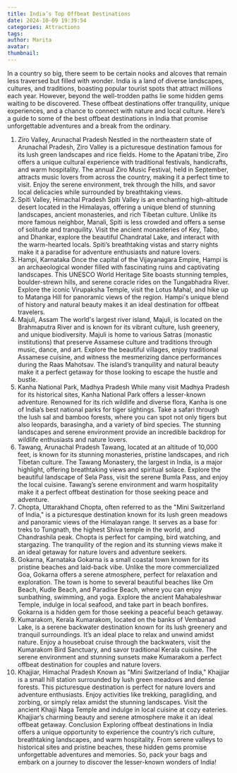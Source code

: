 ```yaml
---
title: India’s Top Offbeat Destinations
date: 2024-10-09 19:39:54
categories: Attractions
tags:
author: Marita
avatar:
thumbnail:
---
```

In a country so big, there seem to be certain nooks and alcoves that remain less traversed but filled with wonder. India is a land of diverse landscapes, cultures, and traditions, boasting popular tourist spots that attract millions each year. However, beyond the well-trodden paths lie some hidden gems waiting to be discovered. These offbeat destinations offer tranquility, unique experiences, and a chance to connect with nature and local culture. Here’s a guide to some of the best offbeat destinations in India that promise unforgettable adventures and a break from the ordinary.
1. Ziro Valley, Arunachal Pradesh
Nestled in the northeastern state of Arunachal Pradesh, Ziro Valley is a picturesque destination famous for its lush green landscapes and rice fields. Home to the Apatani tribe, Ziro offers a unique cultural experience with traditional festivals, handicrafts, and warm hospitality. The annual Ziro Music Festival, held in September, attracts music lovers from across the country, making it a perfect time to visit. Enjoy the serene environment, trek through the hills, and savor local delicacies while surrounded by breathtaking views.
2. Spiti Valley, Himachal Pradesh
Spiti Valley is an enchanting high-altitude desert located in the Himalayas, offering a unique blend of stunning landscapes, ancient monasteries, and rich Tibetan culture. Unlike its more famous neighbor, Manali, Spiti is less crowded and offers a sense of solitude and tranquility. Visit the ancient monasteries of Key, Tabo, and Dhankar, explore the beautiful Chandratal Lake, and interact with the warm-hearted locals. Spiti’s breathtaking vistas and starry nights make it a paradise for adventure enthusiasts and nature lovers.
3. Hampi, Karnataka
Once the capital of the Vijayanagara Empire, Hampi is an archaeological wonder filled with fascinating ruins and captivating landscapes. This UNESCO World Heritage Site boasts stunning temples, boulder-strewn hills, and serene coracle rides on the Tungabhadra River. Explore the iconic Virupaksha Temple, visit the Lotus Mahal, and hike up to Matanga Hill for panoramic views of the region. Hampi's unique blend of history and natural beauty makes it an ideal destination for offbeat travelers.
4. Majuli, Assam
The world's largest river island, Majuli, is located on the Brahmaputra River and is known for its vibrant culture, lush greenery, and unique biodiversity. Majuli is home to various Satras (monastic institutions) that preserve Assamese culture and traditions through music, dance, and art. Explore the beautiful villages, enjoy traditional Assamese cuisine, and witness the mesmerizing dance performances during the Raas Mahotsav. The island’s tranquility and natural beauty make it a perfect getaway for those looking to escape the hustle and bustle.
5. Kanha National Park, Madhya Pradesh
While many visit Madhya Pradesh for its historical sites, Kanha National Park offers a lesser-known adventure. Renowned for its rich wildlife and diverse flora, Kanha is one of India’s best national parks for tiger sightings. Take a safari through the lush sal and bamboo forests, where you can spot not only tigers but also leopards, barasingha, and a variety of bird species. The stunning landscapes and serene environment provide an incredible backdrop for wildlife enthusiasts and nature lovers.
6. Tawang, Arunachal Pradesh
Tawang, located at an altitude of 10,000 feet, is known for its stunning monasteries, pristine landscapes, and rich Tibetan culture. The Tawang Monastery, the largest in India, is a major highlight, offering breathtaking views and spiritual solace. Explore the beautiful landscape of Sela Pass, visit the serene Bumla Pass, and enjoy the local cuisine. Tawang’s serene environment and warm hospitality make it a perfect offbeat destination for those seeking peace and adventure.
7. Chopta, Uttarakhand
Chopta, often referred to as the "Mini Switzerland of India," is a picturesque destination known for its lush green meadows and panoramic views of the Himalayan range. It serves as a base for treks to Tungnath, the highest Shiva temple in the world, and Chandrashila peak. Chopta is perfect for camping, bird watching, and stargazing. The tranquility of the region and its stunning views make it an ideal getaway for nature lovers and adventure seekers.
8. Gokarna, Karnataka
Gokarna is a small coastal town known for its pristine beaches and laid-back vibe. Unlike the more commercialized Goa, Gokarna offers a serene atmosphere, perfect for relaxation and exploration. The town is home to several beautiful beaches like Om Beach, Kudle Beach, and Paradise Beach, where you can enjoy sunbathing, swimming, and yoga. Explore the ancient Mahabaleshwar Temple, indulge in local seafood, and take part in beach bonfires. Gokarna is a hidden gem for those seeking a peaceful beach getaway.
9. Kumarakom, Kerala
Kumarakom, located on the banks of Vembanad Lake, is a serene backwater destination known for its lush greenery and tranquil surroundings. It’s an ideal place to relax and unwind amidst nature. Enjoy a houseboat cruise through the backwaters, visit the Kumarakom Bird Sanctuary, and savor traditional Kerala cuisine. The serene environment and stunning sunsets make Kumarakom a perfect offbeat destination for couples and nature lovers.
10. Khajjiar, Himachal Pradesh
Known as "Mini Switzerland of India," Khajjiar is a small hill station surrounded by lush green meadows and dense forests. This picturesque destination is perfect for nature lovers and adventure enthusiasts. Enjoy activities like trekking, paragliding, and zorbing, or simply relax amidst the stunning landscapes. Visit the ancient Khajji Naga Temple and indulge in local cuisine at cozy eateries. Khajjiar’s charming beauty and serene atmosphere make it an ideal offbeat getaway.
Conclusion
Exploring offbeat destinations in India offers a unique opportunity to experience the country’s rich culture, breathtaking landscapes, and warm hospitality. From serene valleys to historical sites and pristine beaches, these hidden gems promise unforgettable adventures and memories. So, pack your bags and embark on a journey to discover the lesser-known wonders of India!